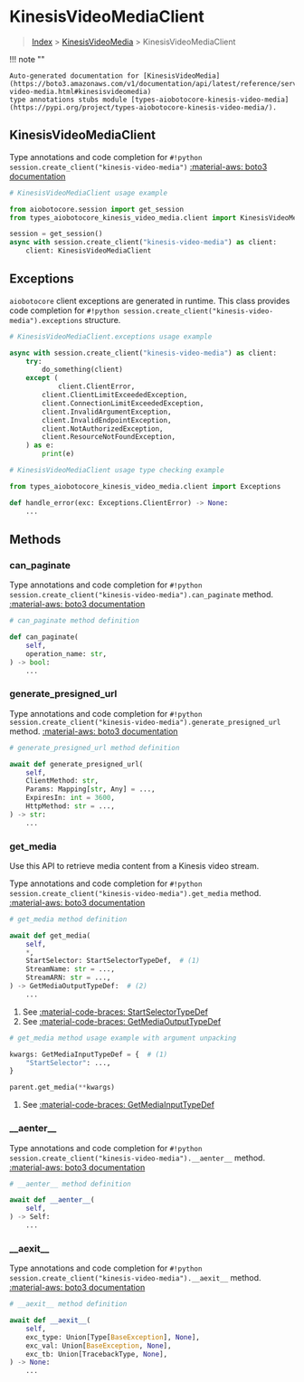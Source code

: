 # KinesisVideoMediaClient

> [Index](../README.md) > [KinesisVideoMedia](./README.md) > KinesisVideoMediaClient

!!! note ""

    Auto-generated documentation for [KinesisVideoMedia](https://boto3.amazonaws.com/v1/documentation/api/latest/reference/services/kinesis-video-media.html#kinesisvideomedia)
    type annotations stubs module [types-aiobotocore-kinesis-video-media](https://pypi.org/project/types-aiobotocore-kinesis-video-media/).

## KinesisVideoMediaClient

Type annotations and code completion for `#!python session.create_client("kinesis-video-media")`
[:material-aws: boto3 documentation](https://boto3.amazonaws.com/v1/documentation/api/latest/reference/services/kinesis-video-media.html#KinesisVideoMedia.Client)

```python
# KinesisVideoMediaClient usage example

from aiobotocore.session import get_session
from types_aiobotocore_kinesis_video_media.client import KinesisVideoMediaClient

session = get_session()
async with session.create_client("kinesis-video-media") as client:
    client: KinesisVideoMediaClient
```

## Exceptions


`aiobotocore` client exceptions are generated in runtime.
This class provides code completion for `#!python session.create_client("kinesis-video-media").exceptions` structure.

```python
# KinesisVideoMediaClient.exceptions usage example

async with session.create_client("kinesis-video-media") as client:
    try:
        do_something(client)
    except (
            client.ClientError,
        client.ClientLimitExceededException,
        client.ConnectionLimitExceededException,
        client.InvalidArgumentException,
        client.InvalidEndpointException,
        client.NotAuthorizedException,
        client.ResourceNotFoundException,
    ) as e:
        print(e)
```

```python
# KinesisVideoMediaClient usage type checking example

from types_aiobotocore_kinesis_video_media.client import Exceptions

def handle_error(exc: Exceptions.ClientError) -> None:
    ...
```


## Methods


### can\_paginate



Type annotations and code completion for `#!python session.create_client("kinesis-video-media").can_paginate` method.
[:material-aws: boto3 documentation](https://boto3.amazonaws.com/v1/documentation/api/latest/reference/services/kinesis-video-media/client/can_paginate.html)

```python
# can_paginate method definition

def can_paginate(
    self,
    operation_name: str,
) -> bool:
    ...
```


### generate\_presigned\_url



Type annotations and code completion for `#!python session.create_client("kinesis-video-media").generate_presigned_url` method.
[:material-aws: boto3 documentation](https://boto3.amazonaws.com/v1/documentation/api/latest/reference/services/kinesis-video-media/client/generate_presigned_url.html)

```python
# generate_presigned_url method definition

await def generate_presigned_url(
    self,
    ClientMethod: str,
    Params: Mapping[str, Any] = ...,
    ExpiresIn: int = 3600,
    HttpMethod: str = ...,
) -> str:
    ...
```


### get\_media

Use this API to retrieve media content from a Kinesis video stream.

Type annotations and code completion for `#!python session.create_client("kinesis-video-media").get_media` method.
[:material-aws: boto3 documentation](https://boto3.amazonaws.com/v1/documentation/api/latest/reference/services/kinesis-video-media/client/get_media.html)

```python
# get_media method definition

await def get_media(
    self,
    *,
    StartSelector: StartSelectorTypeDef,  # (1)
    StreamName: str = ...,
    StreamARN: str = ...,
) -> GetMediaOutputTypeDef:  # (2)
    ...
```

1. See [:material-code-braces: StartSelectorTypeDef](./type_defs.md#startselectortypedef) 
2. See [:material-code-braces: GetMediaOutputTypeDef](./type_defs.md#getmediaoutputtypedef) 


```python
# get_media method usage example with argument unpacking

kwargs: GetMediaInputTypeDef = {  # (1)
    "StartSelector": ...,
}

parent.get_media(**kwargs)
```

1. See [:material-code-braces: GetMediaInputTypeDef](./type_defs.md#getmediainputtypedef) 

### \_\_aenter\_\_



Type annotations and code completion for `#!python session.create_client("kinesis-video-media").__aenter__` method.
[:material-aws: boto3 documentation](https://boto3.amazonaws.com/v1/documentation/api/latest/reference/services/kinesis-video-media.html#KinesisVideoMedia.Client)

```python
# __aenter__ method definition

await def __aenter__(
    self,
) -> Self:
    ...
```


### \_\_aexit\_\_



Type annotations and code completion for `#!python session.create_client("kinesis-video-media").__aexit__` method.
[:material-aws: boto3 documentation](https://boto3.amazonaws.com/v1/documentation/api/latest/reference/services/kinesis-video-media.html#KinesisVideoMedia.Client)

```python
# __aexit__ method definition

await def __aexit__(
    self,
    exc_type: Union[Type[BaseException], None],
    exc_val: Union[BaseException, None],
    exc_tb: Union[TracebackType, None],
) -> None:
    ...
```





